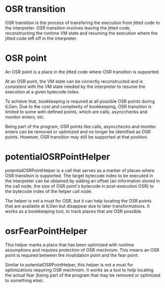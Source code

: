 <!--
Copyright IBM Corp. and others 2018

This program and the accompanying materials are made available under
the terms of the Eclipse Public License 2.0 which accompanies this
distribution and is available at https://www.eclipse.org/legal/epl-2.0/
or the Apache License, Version 2.0 which accompanies this distribution and
is available at https://www.apache.org/licenses/LICENSE-2.0.

This Source Code may also be made available under the following
Secondary Licenses when the conditions for such availability set
forth in the Eclipse Public License, v. 2.0 are satisfied: GNU
General Public License, version 2 with the GNU Classpath 
Exception [1] and GNU General Public License, version 2 with the
OpenJDK Assembly Exception [2].

[1] https://www.gnu.org/software/classpath/license.html
[2] http://openjdk.java.net/legal/assembly-exception.html

SPDX-License-Identifier: EPL-2.0 OR Apache-2.0 OR GPL-2.0 WITH Classpath-exception-2.0 OR LicenseRef-GPL-2.0 WITH Assembly-exception
-->


# OSR transition

OSR transition is the process of transfering the execution from jitted code to the interpreter. OSR transition involves leaving the jitted code, reconstructing the runtime VM state and resuming the execution where the jitted code left off in the interpreter.

# OSR point
An OSR point is a place in the jitted code where OSR transition is supported.

At an OSR point, the VM state can be correctly reconstructed and is consistent with the VM state needed by the interpreter to resume the execution at a given bytecode index.

To achieve that, bookkeeping is required at all possible OSR points during ILGen. Due to the cost and complexity of bookkeeping, OSR transition is limited to some well-defined points, which are calls, asyncchecks and monitor enters, etc.

Being part of the program, OSR points like calls, asyncchecks and monitor enters can be removed or optimized and no longer be identified as OSR points. However, OSR transition may still be supported at that position.

# potentialOSRPointHelper
potentialOSRPointHelper is a call that serves as a marker of places where OSR transition is supported. The target bytecode index to be executed in the interpreter can be obtained by adding an offset (an information stored in the call node, the size of OSR point's bytecode in post-execution OSR) to the bytecode index of the helper call node.

The helper is not a must for OSR, but it can help locating the OSR points that are available at ILGen but disappear due to later transformations. It works as a bookkeeping tool, to track places that are OSR possible.

# osrFearPointHelper
This helper marks a place that has been optimized with runtime assumptions and requires protection of OSR mechnism. This means an OSR point is required between the invalidation point and the fear point.

Similar to potentialOSRPointHelper, this helper is not a must for optimizations requiring OSR mechnism. It works as a tool to help locating the actual fear (being part of the program that may be removed or optimized to something else).
